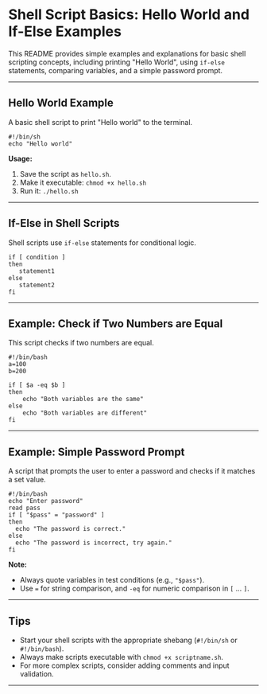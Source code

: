 # Shell Script Basics: Hello World and If-Else Examples

This README provides simple examples and explanations for basic shell scripting concepts, including printing "Hello World", using `if-else` statements, comparing variables, and a simple password prompt.

---

##  Hello World Example

A basic shell script to print "Hello world" to the terminal.

```shell
#!/bin/sh
echo "Hello world"
```

**Usage:**
1. Save the script as `hello.sh`.
2. Make it executable: `chmod +x hello.sh`
3. Run it: `./hello.sh`

---

##  If-Else in Shell Scripts

Shell scripts use `if-else` statements for conditional logic.

```shell
if [ condition ]
then
   statement1
else
   statement2
fi
```

---

##  Example: Check if Two Numbers are Equal

This script checks if two numbers are equal.

```shell
#!/bin/bash
a=100
b=200

if [ $a -eq $b ]
then
    echo "Both variables are the same"
else
    echo "Both variables are different"
fi
```

---

##  Example: Simple Password Prompt

A script that prompts the user to enter a password and checks if it matches a set value.

```shell
#!/bin/bash
echo "Enter password"
read pass
if [ "$pass" = "password" ]
then
  echo "The password is correct."
else
  echo "The password is incorrect, try again."
fi
```

**Note:**  
- Always quote variables in test conditions (e.g., `"$pass"`).
- Use `=` for string comparison, and `-eq` for numeric comparison in `[` ... `]`.

---

##  Tips

- Start your shell scripts with the appropriate shebang (`#!/bin/sh` or `#!/bin/bash`).
- Always make scripts executable with `chmod +x scriptname.sh`.
- For more complex scripts, consider adding comments and input validation.

---
